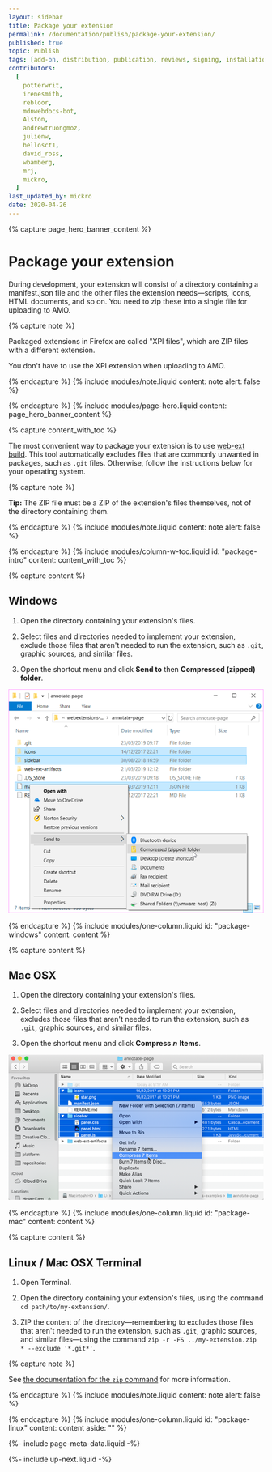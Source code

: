 ```yaml
---
layout: sidebar
title: Package your extension
permalink: /documentation/publish/package-your-extension/
published: true
topic: Publish
tags: [add-on, distribution, publication, reviews, signing, installation]
contributors:
  [
    potterwrit,
    irenesmith,
    rebloor,
    mdnwebdocs-bot,
    Alston,
    andrewtruongmoz,
    julienw,
    hellosct1,
    david_ross,
    wbamberg,
    mrj,
    mickro,
  ]
last_updated_by: mickro
date: 2020-04-26
---
```


<!-- Page Hero Banner -->

{% capture page_hero_banner_content %}

# Package your extension

During development, your extension will consist of a directory containing a manifest.json file and the other files the extension needs—scripts, icons, HTML documents, and so on. You need to zip these into a single file for uploading to AMO.

<!-- Note -->

{% capture note %}

Packaged extensions in Firefox are called "XPI files", which are ZIP files with a different extension.

You don't have to use the XPI extension when uploading to AMO.

{% endcapture %}
{% include modules/note.liquid
	content: note
	alert: false
%}

<!-- END: Note -->

{% endcapture %}
{% include modules/page-hero.liquid
	content: page_hero_banner_content
%}

<!-- END: Page Hero Banner -->

<!-- Content with Table of Contents Module -->

{% capture content_with_toc %}

The most convenient way to package your extension is to use [web-ext build](/documentation/develop/web-ext-command-reference/#web-ext-build). This tool automatically excludes files that are commonly unwanted in packages, such as `.git` files. Otherwise, follow the instructions below for your operating system.

<!-- Note -->

{% capture note %}

**Tip:** The ZIP file must be a ZIP of the extension's files themselves, not of the directory containing them.

{% endcapture %}
{% include modules/note.liquid
	content: note
	alert: false
%}

<!-- END: Note -->

{% endcapture %}
{% include modules/column-w-toc.liquid
	id: "package-intro"
	content: content_with_toc
%}

<!-- END: Content with Table of Contents -->

<!-- Single Column Body Module -->

{% capture content %}

## Windows

1. Open the directory containing your extension's files.

2. Select files and directories needed to implement your extension, exclude those files that aren't needed to run the extension, such as `.git`, graphic sources, and similar files.

3. Open the shortcut menu and click **Send to** then **Compressed (zipped) folder**.

![Creating package windows image](/_assets/img/documentation/publish/creating_package_windows.png)

{% endcapture %}
{% include modules/one-column.liquid
  id: "package-windows"
  content: content
%}

<!-- END: Single Column Body Module -->

<!-- Single Column Body Module -->

{% capture content %}

## Mac OSX

1. Open the directory containing your extension's files.

2. Select files and directories needed to implement your extension, excludes those files that aren't needed to run the extension, such as `.git`, graphic sources, and similar files.

3. Open the shortcut menu and click **Compress** **_n_** **Items**.

![Creating package Mac image](/_assets/img/documentation/publish/creating_package_mac.png)

{% endcapture %}
{% include modules/one-column.liquid
  id: "package-mac"
  content: content
%}

<!-- END: Single Column Body Module -->

<!-- Single Column Body Module -->

{% capture content %}

## Linux / Mac OSX Terminal

1. Open Terminal.

2. Open the directory containing your extension's files, using the command
   `cd path/to/my-extension/`.

3. ZIP the content of the directory—remembering to excludes those files that aren't needed to run the extension, such as `.git`, graphic sources, and similar files—using the command `zip -r -FS ../my-extension.zip * --exclude '*.git*'`.

<!-- Note -->

{% capture note %}

See [the documentation for the `zip` command](https://linux.die.net/man/1/zip) for more information.

{% endcapture %}
{% include modules/note.liquid
	content: note
	alert: false
%}

<!-- END: Note -->

{% endcapture %}
{% include modules/one-column.liquid
  id: "package-linux"
  content: content
  aside: ""
%}

<!-- END: Single Column Body Module -->

<!-- Meta Data -->

{%- include page-meta-data.liquid -%}

<!-- END: Meta Data -->

<!-- Up Next -->

{%- include up-next.liquid -%}

<!-- END: Up Next -->
